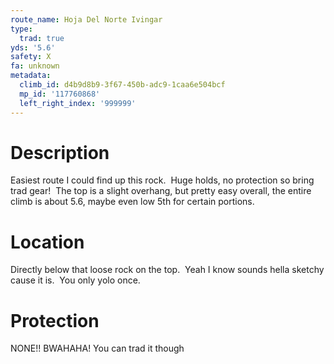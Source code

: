 ```yaml
---
route_name: Hoja Del Norte Ivingar
type:
  trad: true
yds: '5.6'
safety: X
fa: unknown
metadata:
  climb_id: d4b9d8b9-3f67-450b-adc9-1caa6e504bcf
  mp_id: '117760868'
  left_right_index: '999999'
---
```

# Description
Easiest route I could find up this rock.  Huge holds, no protection so bring trad gear!  The top is a slight overhang, but pretty easy overall, the entire climb is about 5.6, maybe even low 5th for certain portions.

# Location
Directly below that loose rock on the top.  Yeah I know sounds hella sketchy cause it is.  You only yolo once.

# Protection
NONE!!  BWAHAHA!  You can trad it though
